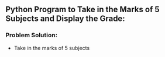 ## Python Program to Take in the Marks of 5 Subjects and Display the Grade:

### Problem Solution: 
- Take in the marks of 5 subjects 
